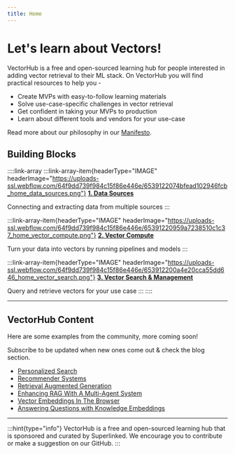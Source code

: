 ```yaml
---
title: Home
---
```


# Let's learn about Vectors!

VectorHub is a free and open-sourced learning hub for people interested in adding vector retrieval to their ML stack. On VectorHub you will find practical resources to help you -

* Create MVPs with easy-to-follow learning materials
* Solve use-case-specific challenges in vector retrieval
* Get confident in taking your MVPs to production
* Learn about different tools and vendors for your use-case

Read more about our philosophy in our [Manifesto](manifesto.md).

## Building Blocks

::::link-array
:::link-array-item{headerType="IMAGE" headerImage="https://uploads-ssl.webflow.com/64f9dd739f984c15f86e446e/6539122074bfead102946fcb_home_data_sources.png"}
[**1. Data Sources**](building_blocks/data_sources/readme.md)

Connecting and extracting data from multiple sources
:::

:::link-array-item{headerType="IMAGE" headerImage="https://uploads-ssl.webflow.com/64f9dd739f984c15f86e446e/65391220959a7238510c1c37_home_vector_compute.png"}
[**2. Vector Compute**](building_blocks/vector_compute/readme.md)

Turn your data into vectors by running pipelines and models
:::

:::link-array-item{headerType="IMAGE" headerImage="https://uploads-ssl.webflow.com/64f9dd739f984c15f86e446e/653912200a4e20cca55dd646_home_vector_search.png"}
[**3. Vector Search & Management**](building_blocks/vector_search/readme.md)

Query and retrieve vectors for your use case
:::
::::

***

## VectorHub Content

Here are some examples from the community, more coming soon!

Subscribe to be updated when new ones come out & check the blog section.

- [Personalized Search](https://hub.superlinked.com/personalized-search-harnessing-the-power-of-vector-embeddings)
- [Recommender Systems](https://hub.superlinked.com/a-recommender-system-collaborative-filtering-with-sparse-metadata)
- [Retrieval Augmented Generation](https://hub.superlinked.com/retrieval-augmented-generation)
- [Enhancing RAG With A Multi-Agent System](https://hub.superlinked.com/enhancing-rag-with-a-multi-agent-system)
- [Vector Embeddings In The Browser](https://hub.superlinked.com/vector-embeddings-in-the-browser)
- [Answering Questions with Knowledge Embeddings](https://hub.superlinked.com/answering-questions-with-knowledge-graph-embeddings)


***

<!-- ## Toolbox

Toolbox is a collection of benchmarks, code snippets, summaries, and tricks to help you decide what's best for your use case. These are tools that we and our community use frequently. We use your input to curate our toolbox. So, feel free to share some tools that you use often or have created recently that will help the community. You can do that by [creating an issue](https://github.com/superlinked/VectorHub/issues/new).

::::link-array
:::link-array-item{headerImage headerColor}
[Tools](tools/readme.md)
:::
::::

*** -->

:::hint{type="info"}
VectorHub is a free and open-sourced learning hub that is sponsored and curated by Superlinked. We encourage you to contribute or make a suggestion on our GitHub.
:::
